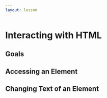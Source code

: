 ```yaml
---
layout: lesson
---
```


# Interacting with HTML

## Goals

## Accessing an Element

## Changing Text of an Element
